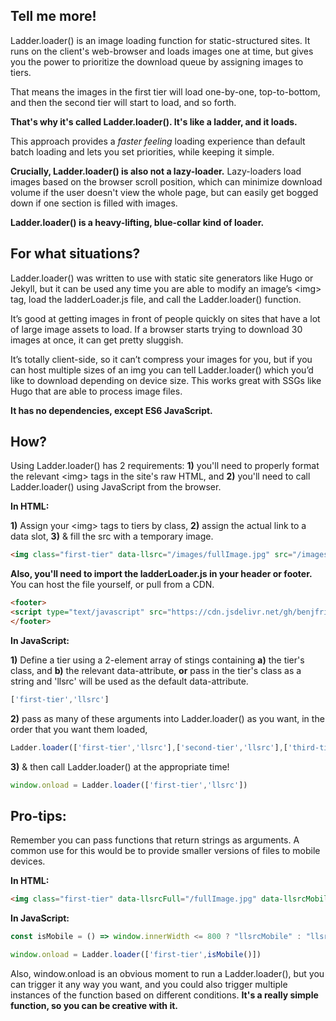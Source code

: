 ---
---
## Tell me more!

Ladder.loader() is an image loading function for static-structured sites. It runs on the client's web-browser and loads images one at time, but gives you the power to prioritize the download queue by assigning images to tiers. 

That means the images in the first tier will load one-by-one, top-to-bottom, and then the second tier will start to load, and so forth. 

**That's why it's called Ladder.loader(). It's like a ladder, and it loads.**

This approach provides a *faster feeling* loading experience than default batch loading and lets you set priorities, while keeping it simple. 

**Crucially, Ladder.loader() is also not a lazy-loader.** Lazy-loaders load images based on the browser scroll position, which can minimize download volume if the user doesn't view the whole page, but can easily get bogged down if one section is filled with images.

 **Ladder.loader() is a heavy-lifting, blue-collar kind of loader.**

## For what situations?

Ladder.loader() was written to use with static site generators like Hugo or Jekyll, but it can be used any time you are able to modify an image’s \<img\> tag, load the ladderLoader.js file, and call the Ladder.loader() function.

It’s good at getting images in front of people quickly on sites that have a lot of large image assets to load. If a browser starts trying to download 30 images at once, it can get pretty sluggish. 

It’s totally client-side, so it can’t compress your images for you, but if you can host multiple sizes of an img you can tell Ladder.loader() which you’d like to download depending on device size. This works great with SSGs like Hugo that are able to process image files.

**It has no dependencies, except ES6 JavaScript.**


## How?

Using Ladder.loader() has 2 requirements: **1)** you'll need to properly format the relevant \<img\> tags in the site's raw HTML, and **2)** you'll need to call Ladder.loader() using JavaScript from the browser.

**In HTML:**

**1)** Assign your \<img\> tags to tiers by class,
**2)** assign the actual link to a data slot,
**3)** & fill the src with a temporary image. 

	
```HTML
<img class="first-tier" data-llsrc="/images/fullImage.jpg" src="/images/tempLoading.svg">
```

**Also, you'll need to import the ladderLoader.js in your header or footer.** You can host the file yourself, or pull from a CDN.

```HTML
<footer>
<script type="text/javascript" src="https://cdn.jsdelivr.net/gh/benjfriedrich/ladderLoader.js@1.0/ladderLoader.min.js"></script>
</footer>
```

**In JavaScript:**

**1)** Define a tier using a 2-element array of stings containing **a)** the tier's class, and **b)** the relevant data-attribute, **or** pass in the tier's class as a string and 'llsrc' will be used as the default data-attribute.

```javascript 
['first-tier','llsrc'] 
```

**2)** pass as many of these arguments into Ladder.loader() as you want, in the order that you want them loaded,

```javascript 
Ladder.loader(['first-tier','llsrc'],['second-tier','llsrc'],['third-tier','llsrc'])
```

**3)** & then call Ladder.loader() at the appropriate time!

```javascript 
window.onload = Ladder.loader(['first-tier','llsrc'])
```

## Pro-tips:

Remember you can pass functions that return strings as arguments. A common use for this would be to provide smaller versions of files to mobile devices.

**In HTML:**

```HTML 
<img class="first-tier" data-llsrcFull="/fullImage.jpg" data-llsrcMobile="/smallImage.jpg" src="/images/tempLoading.svg"> 
```

**In JavaScript:**

```javascript 
const isMobile = () => window.innerWidth <= 800 ? "llsrcMobile" : "llsrcFull";

window.onload = Ladder.loader(['first-tier',isMobile()])
```

Also, window.onload is an obvious moment to run a Ladder.loader(), but you can trigger it any way you want, and you could also trigger multiple instances of the function based on different conditions. **It's a really simple function, so you can be creative with it.**
